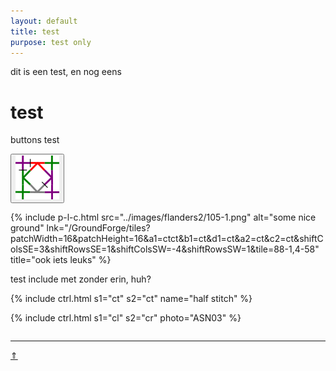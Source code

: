 ```yaml
---
layout: default
title: test
purpose: test only
---
```


dit is een test, en nog eens

<style>
.button
  background-color: blue;
  border: 6px;
  border-color: red;
  color: green;
  padding: 0px;
  cursor: pointer;
  box-shadow: 3px 3px #ebebeb;
}

.button:hover {
  background-color: green;
   
}
  
</style>

# test

buttons test

<a href="../images/flanders2/105-1.png">
<button type="button"><img title="paris fashion" src="../images/flanders2/105-1.png"></button>
</a>  

{% include p-l-c.html
  src="../images/flanders2/105-1.png"
  alt="some nice ground"
  lnk="/GroundForge/tiles?patchWidth=16&patchHeight=16&a1=ctct&b1=ct&d1=ct&a2=ct&c2=ct&shiftColsSE=3&shiftRowsSE=1&shiftColsSW=-4&shiftRowsSW=1&tile=88-1,4-58"
  title="ook iets leuks"
%}  

test include met zonder erin, huh?
<table>
 {% include ctrl.html
  s1="ct"
  s2="ct"
  name="half stitch"
 %} 
    
{% include ctrl.html
  s1="cl"
  s2="cr"
  photo="ASN03"
%} 
</table>


***
[&uArr;]()


[p-paris-lcr]: ../images/flanders2/105-1.png.png            

